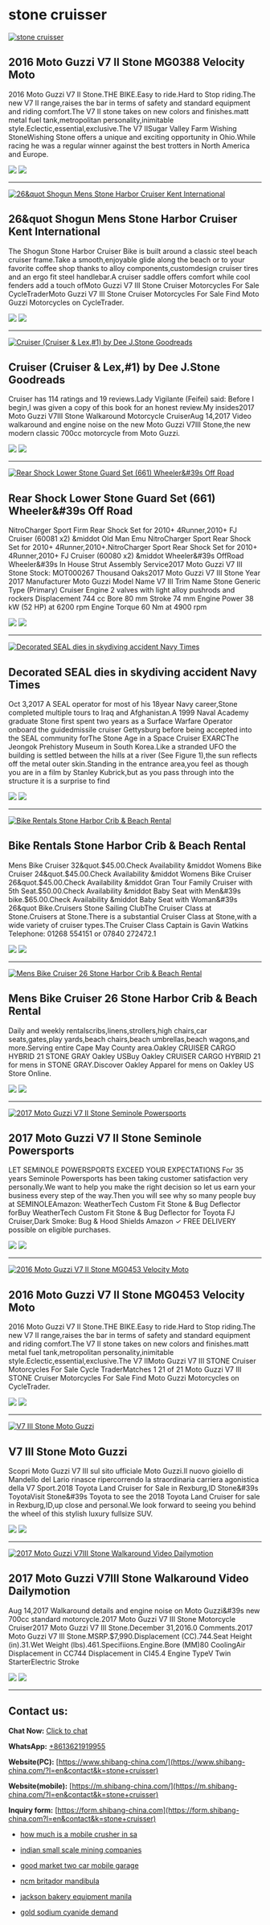 # stone cruisser

<a href="https://swt.shibang-china.com/?l=en&img&k=stone+cruisser" target="_blank">![stone cruisser](http://static.shibang-china.com/all-800x300/390.jpg)</a>

## 2016 Moto Guzzi V7 II Stone MG0388 Velocity Moto
2016 Moto Guzzi V7 II Stone.THE BIKE.Easy to ride.Hard to Stop riding.The new V7 II range,raises the bar in terms of safety and standard equipment and riding comfort.The V7 II stone takes on new colors and finishes.matt metal fuel tank,metropolitan personality,inimitable style.Eclectic,essential,exclusive.The V7 IISugar Valley Farm Wishing StoneWishing Stone offers a unique and exciting opportunity in Ohio.While racing he was a regular winner against the best trotters in North America and Europe.


<a href="https://whatsapp.shibangsoft.com/WhatsApp.php" target="_blank" title="WhatsApp">![](http://static.shibang-china.com/icon/whatsapp.png)</a> <a href="https://swt.shibang-china.com/?l=en&icon&k=stone+cruisser" target="_blank">![](http://static.shibang-china.com/icon/chat-en.png)</a>

---

<a href="https://swt.shibang-china.com/?l=en&img&k=stone+cruisser" target="_blank">![26&quot Shogun Mens Stone Harbor Cruiser Kent International](http://static.shibang-china.com/all-800x300/34.jpg)</a>

## 26&quot Shogun Mens Stone Harbor Cruiser Kent International
The Shogun Stone Harbor Cruiser Bike is built around a classic steel beach cruiser frame.Take a smooth,enjoyable glide along the beach or to your favorite coffee shop thanks to alloy components,customdesign cruiser tires and an ergo fit steel handlebar.A cruiser saddle offers comfort while cool fenders add a touch ofMoto Guzzi V7 III Stone Cruiser Motorcycles For Sale CycleTraderMoto Guzzi V7 III Stone Cruiser Motorcycles For Sale Find Moto Guzzi Motorcycles on CycleTrader.


<a href="https://whatsapp.shibangsoft.com/WhatsApp.php" target="_blank" title="WhatsApp">![](http://static.shibang-china.com/icon/whatsapp.png)</a> <a href="https://swt.shibang-china.com/?l=en&icon&k=stone+cruisser" target="_blank">![](http://static.shibang-china.com/icon/chat-en.png)</a>

---

<a href="https://swt.shibang-china.com/?l=en&img&k=stone+cruisser" target="_blank">![Cruiser (Cruiser & Lex,#1) by Dee J.Stone Goodreads](http://static.shibang-china.com/all-800x300/746.jpg)</a>

## Cruiser (Cruiser & Lex,#1) by Dee J.Stone Goodreads
Cruiser has 114 ratings and 19 reviews.Lady Vigilante (Feifei) said: Before I begin,I was given a copy of this book for an honest review.My insides2017 Moto Guzzi V7III Stone Walkaround Motorcycle CruiserAug 14,2017 Video walkaround and engine noise on the new Moto Guzzi V7III Stone,the new modern classic 700cc motorcycle from Moto Guzzi.


<a href="https://whatsapp.shibangsoft.com/WhatsApp.php" target="_blank" title="WhatsApp">![](http://static.shibang-china.com/icon/whatsapp.png)</a> <a href="https://swt.shibang-china.com/?l=en&icon&k=stone+cruisser" target="_blank">![](http://static.shibang-china.com/icon/chat-en.png)</a>

---

<a href="https://swt.shibang-china.com/?l=en&img&k=stone+cruisser" target="_blank">![Rear Shock Lower Stone Guard Set (661) Wheeler&#39s Off Road](http://static.shibang-china.com/all-800x300/379.jpg)</a>

## Rear Shock Lower Stone Guard Set (661) Wheeler&#39s Off Road
NitroCharger Sport Firm Rear Shock Set for 2010+ 4Runner,2010+ FJ Cruiser (60081 x2) &middot Old Man Emu NitroCharger Sport Rear Shock Set for 2010+ 4Runner,2010+.NitroCharger Sport Rear Shock Set for 2010+ 4Runner,2010+ FJ Cruiser (60080 x2) &middot Wheeler&#39s OffRoad Wheeler&#39s In House Strut Assembly Service2017 Moto Guzzi V7 III Stone Stock: MOT000267 Thousand Oaks2017 Moto Guzzi V7 III Stone Year 2017 Manufacturer Moto Guzzi Model Name V7 III Trim Name Stone Generic Type (Primary) Cruiser Engine 2 valves with light alloy pushrods and rockers Displacement 744 cc Bore 80 mm Stroke 74 mm Engine Power 38 kW (52 HP) at 6200 rpm Engine Torque 60 Nm at 4900 rpm


<a href="https://whatsapp.shibangsoft.com/WhatsApp.php" target="_blank" title="WhatsApp">![](http://static.shibang-china.com/icon/whatsapp.png)</a> <a href="https://swt.shibang-china.com/?l=en&icon&k=stone+cruisser" target="_blank">![](http://static.shibang-china.com/icon/chat-en.png)</a>

---

<a href="https://swt.shibang-china.com/?l=en&img&k=stone+cruisser" target="_blank">![Decorated SEAL dies in skydiving accident Navy Times](http://static.shibang-china.com/all-800x300/19.jpg)</a>

## Decorated SEAL dies in skydiving accident Navy Times
Oct 3,2017 A SEAL operator for most of his 18year Navy career,Stone completed multiple tours to Iraq and Afghanistan.A 1999 Naval Academy graduate Stone first spent two years as a Surface Warfare Operator onboard the guidedmissile cruiser Gettysburg before being accepted into the SEAL community forThe Stone Age in a Space Cruiser EXARCThe Jeongok Prehistory Museum in South Korea.Like a stranded UFO the building is settled between the hills at a river (See Figure 1),the sun reflects off the metal outer skin.Standing in the entrance area,you feel as though you are in a film by Stanley Kubrick,but as you pass through into the structure it is a surprise to find


<a href="https://whatsapp.shibangsoft.com/WhatsApp.php" target="_blank" title="WhatsApp">![](http://static.shibang-china.com/icon/whatsapp.png)</a> <a href="https://swt.shibang-china.com/?l=en&icon&k=stone+cruisser" target="_blank">![](http://static.shibang-china.com/icon/chat-en.png)</a>

---

<a href="https://swt.shibang-china.com/?l=en&img&k=stone+cruisser" target="_blank">![Bike Rentals Stone Harbor Crib & Beach Rental](http://static.shibang-china.com/all-800x300/1181.jpg)</a>

## Bike Rentals Stone Harbor Crib & Beach Rental
Mens Bike Cruiser 32&quot.$45.00.Check Availability &middot Womens Bike Cruiser 24&quot.$45.00.Check Availability &middot Womens Bike Cruiser 26&quot.$45.00.Check Availability &middot Gran Tour Family Cruiser with 5th Seat.$50.00.Check Availability &middot Baby Seat with Men&#39s bike.$65.00.Check Availability &middot Baby Seat with Woman&#39s 26&quot Bike.Cruisers Stone Sailing ClubThe Cruiser Class at Stone.Cruisers at Stone.There is a substantial Cruiser Class at Stone,with a wide variety of cruiser types.The Cruiser Class Captain is Gavin Watkins Telephone: 01268 554151 or 07840 272472.1


<a href="https://whatsapp.shibangsoft.com/WhatsApp.php" target="_blank" title="WhatsApp">![](http://static.shibang-china.com/icon/whatsapp.png)</a> <a href="https://swt.shibang-china.com/?l=en&icon&k=stone+cruisser" target="_blank">![](http://static.shibang-china.com/icon/chat-en.png)</a>

---

<a href="https://swt.shibang-china.com/?l=en&img&k=stone+cruisser" target="_blank">![Mens Bike Cruiser 26 Stone Harbor Crib & Beach Rental](http://static.shibang-china.com/all-800x300/1128.jpg)</a>

## Mens Bike Cruiser 26 Stone Harbor Crib & Beach Rental
Daily and weekly rentalscribs,linens,strollers,high chairs,car seats,gates,play yards,beach chairs,beach umbrellas,beach wagons,and more.Serving entire Cape May County area.Oakley CRUISER CARGO HYBRID 21 STONE GRAY Oakley USBuy Oakley CRUISER CARGO HYBRID 21 for mens in STONE GRAY.Discover Oakley Apparel for mens on Oakley US Store Online.


<a href="https://whatsapp.shibangsoft.com/WhatsApp.php" target="_blank" title="WhatsApp">![](http://static.shibang-china.com/icon/whatsapp.png)</a> <a href="https://swt.shibang-china.com/?l=en&icon&k=stone+cruisser" target="_blank">![](http://static.shibang-china.com/icon/chat-en.png)</a>

---

<a href="https://swt.shibang-china.com/?l=en&img&k=stone+cruisser" target="_blank">![2017 Moto Guzzi V7 II Stone Seminole Powersports](http://static.shibang-china.com/all-800x300/31.jpg)</a>

## 2017 Moto Guzzi V7 II Stone Seminole Powersports
LET SEMINOLE POWERSPORTS EXCEED YOUR EXPECTATIONS For 35 years Seminole Powersports has been taking customer satisfaction very personally.We want to help you make the right decision so let us earn your business every step of the way.Then you will see why so many people buy at SEMINOLEAmazon: WeatherTech Custom Fit Stone & Bug Deflector forBuy WeatherTech Custom Fit Stone & Bug Deflector for Toyota FJ Cruiser,Dark Smoke: Bug & Hood Shields Amazon ✓ FREE DELIVERY possible on eligible purchases.


<a href="https://whatsapp.shibangsoft.com/WhatsApp.php" target="_blank" title="WhatsApp">![](http://static.shibang-china.com/icon/whatsapp.png)</a> <a href="https://swt.shibang-china.com/?l=en&icon&k=stone+cruisser" target="_blank">![](http://static.shibang-china.com/icon/chat-en.png)</a>

---

<a href="https://swt.shibang-china.com/?l=en&img&k=stone+cruisser" target="_blank">![2016 Moto Guzzi V7 II Stone MG0453 Velocity Moto](http://static.shibang-china.com/all-800x300/266.jpg)</a>

## 2016 Moto Guzzi V7 II Stone MG0453 Velocity Moto
2016 Moto Guzzi V7 II Stone.THE BIKE.Easy to ride.Hard to Stop riding.The new V7 II range,raises the bar in terms of safety and standard equipment and riding comfort.The V7 II stone takes on new colors and finishes.matt metal fuel tank,metropolitan personality,inimitable style.Eclectic,essential,exclusive.The V7 IIMoto Guzzi V7 III STONE Cruiser Motorcycles For Sale Cycle TraderMatches 1 21 of 21 Moto Guzzi V7 III STONE Cruiser Motorcycles For Sale Find Moto Guzzi Motorcycles on CycleTrader.


<a href="https://whatsapp.shibangsoft.com/WhatsApp.php" target="_blank" title="WhatsApp">![](http://static.shibang-china.com/icon/whatsapp.png)</a> <a href="https://swt.shibang-china.com/?l=en&icon&k=stone+cruisser" target="_blank">![](http://static.shibang-china.com/icon/chat-en.png)</a>

---

<a href="https://swt.shibang-china.com/?l=en&img&k=stone+cruisser" target="_blank">![V7 III Stone Moto Guzzi](http://static.shibang-china.com/all-800x300/92.jpg)</a>

## V7 III Stone Moto Guzzi
Scopri Moto Guzzi V7 III sul sito ufficiale Moto Guzzi.Il nuovo gioiello di Mandello del Lario rinasce ripercorrendo la straordinaria carriera agonistica della V7 Sport.2018 Toyota Land Cruiser for Sale in Rexburg,ID Stone&#39s ToyotaVisit Stone&#39s Toyota to see the 2018 Toyota Land Cruiser for sale in Rexburg,ID,up close and personal.We look forward to seeing you behind the wheel of this stylish luxury fullsize SUV.


<a href="https://whatsapp.shibangsoft.com/WhatsApp.php" target="_blank" title="WhatsApp">![](http://static.shibang-china.com/icon/whatsapp.png)</a> <a href="https://swt.shibang-china.com/?l=en&icon&k=stone+cruisser" target="_blank">![](http://static.shibang-china.com/icon/chat-en.png)</a>

---

<a href="https://swt.shibang-china.com/?l=en&img&k=stone+cruisser" target="_blank">![2017 Moto Guzzi V7III Stone Walkaround Video Dailymotion](http://static.shibang-china.com/all-800x300/630.jpg)</a>

## 2017 Moto Guzzi V7III Stone Walkaround Video Dailymotion
Aug 14,2017 Walkaround details and engine noise on Moto Guzzi&#39s new 700cc standard motorcycle.2017 Moto Guzzi V7 III Stone Motorcycle Cruiser2017 Moto Guzzi V7 III Stone.December 31,2016.0 Comments.2017 Moto Guzzi V7 III Stone.MSRP.$7,990.Displacement (CC).744.Seat Height (in).31.Wet Weight (lbs).461.Specifiions.Engine.Bore (MM)80 CoolingAir Displacement in CC744 Displacement in CI45.4 Engine TypeV Twin StarterElectric Stroke


<a href="https://whatsapp.shibangsoft.com/WhatsApp.php" target="_blank" title="WhatsApp">![](http://static.shibang-china.com/icon/whatsapp.png)</a> <a href="https://swt.shibang-china.com/?l=en&icon&k=stone+cruisser" target="_blank">![](http://static.shibang-china.com/icon/chat-en.png)</a>

---
## Contact us:

**Chat Now:** [Click to chat](https://swt.shibang-china.com?l=en&contact&k=stone+cruisser)

**WhatsApp:**  [+8613621919955](https://whatsapp.shibangsoft.com/WhatsApp.php)

**Website(PC):** [https://www.shibang-china.com/](https://www.shibang-china.com/?l=en&contact&k=stone+cruisser)

**Website(mobile):** [https://m.shibang-china.com/](https://m.shibang-china.com/?l=en&contact&k=stone+cruisser)

**Inquiry form:** [https://form.shibang-china.com](https://form.shibang-china.com?l=en&contact&k=stone+cruisser)

* [how much is a mobile crusher in sa](../114/how%20much%20is%20a%20mobile%20crusher%20in%20sa.md)

* [indian small scale mining companies](../117/indian%20small%20scale%20mining%20companies.md)

* [good market two car mobile garage](../116/good%20market%20two%20car%20mobile%20garage.md)

* [ncm britador mandibula](../120/ncm%20britador%20mandibula.md)

* [jackson bakery equipment manila](../119/jackson%20bakery%20equipment%20manila.md)

* [gold sodium cyanide demand](../117/gold%20sodium%20cyanide%20demand.md)